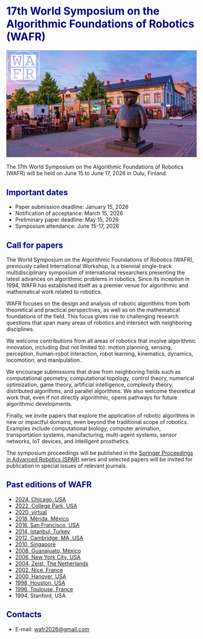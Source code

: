<!-- ---
title: 17th World Symposium on the Algorithmic Foundations of Robotics
--- -->

<style> h1 {color: darkblue;}</style>
<style> h2 {color: darkblue;}</style>

# 17th World Symposium on the Algorithmic Foundations of Robotics (WAFR)

<p align="center">
<img src="figures/statue_with_wafr_stamp.jpg" alt="drawing"/>
</p>

The 17th World Symposium on the Algorithmic Foundations of Robotics (WAFR) will be held on June 15 to June 17, 2026 in Oulu, Finland.

## Important dates

- Paper submission deadline: January 15, 2026
- Notification of acceptance: March 15, 2026
- Preliminary paper deadline: May 15, 2026
- Symposium attendance: June 15-17, 2026

## Call for papers

The World Symposium on the Algorithmic Foundations of Robotics (WAFR), previously called International Workshop, is a biennial single-track multidisciplinary symposium of international researchers presenting the latest advances on algorithmic problems in robotics.
Since its inception in 1994, WAFR has established itself as a premier venue for algorithmic and mathematical work related to robotics.

WAFR focuses on the design and analysis of robotic algorithms from both theoretical and practical perspectives, as well as on the mathematical foundations of the field.
This focus gives rise to challenging research questions that span many areas of robotics and intersect with neighboring disciplines.

We welcome contributions from all areas of robotics that involve algorithmic innovation, including (but not limited to): motion planning, sensing, perception, human-robot interaction, robot learning, kinematics, dynamics, locomotion, and manipulation.

We encourage submissions that draw from neighboring fields such as computational geometry, computational topology, control theory, numerical optimization, game theory, artificial intelligence, complexity theory, distributed algorithms, and parallel algorithms.
We also welcome theoretical work that, even if not directly algorithmic, opens pathways for future algorithmic developments.

Finally, we invite papers that explore the application of robotic algorithms in new or impactful domains, even beyond the traditional scope of robotics.
Examples include computational biology, computer animation, transportation systems, manufacturing, multi-agent systems, sensor networks, IoT devices, and intelligent prosthetics.

The symposium proceedings will be published in the [Springer Proceedings in Advanced Robotics (SPAR)](https://www.springer.com/series/15556) series and selected papers will be invited for publication in special issues of relevant journals.

## Past editions of WAFR

- [2024, Chicago, USA](https://www.algorithmic-robotics.org/authors.php)
- [2022, College Park, USA](https://wafr2022.github.io/)
- [2020, virtual](http://robotics.cs.rutgers.edu/wafr2020/)
- [2018, Mérida, México](https://parasollab.web.illinois.edu/events/wafr/wafr2018/)
- [2016, San Francisco, USA](https://parasollab.web.illinois.edu/events/wafr/wafr2016/)
- [2014, Istanbul, Turkey](http://robot.cmpe.boun.edu.tr/wafr2014/)
- [2012, Cambridge, MA, USA](http://ares.lids.mit.edu/wafr/)
- [2010, Singapore](https://parasollab.web.illinois.edu/events/wafr/wafr2010/)
- [2008, Guanajuato, México](https://parasollab.web.illinois.edu/events/wafr/wafr2008/)
- [2006, New York City, USA](https://parasollab.web.illinois.edu/events/wafr/wafr2006/)
- [2004, Zeist, The Netherlands](https://parasollab.web.illinois.edu/events/wafr/wafr2004)
- [2002, Nice, France](https://parasollab.web.illinois.edu/events/wafr/wafr2002/)
- [2000, Hanover, USA](https://parasollab.web.illinois.edu/events/wafr/wafr2000/)
- [1998, Houston, USA](https://parasollab.web.illinois.edu/events/wafr/wafr1998/)
- [1996, Toulouse, France](https://parasollab.web.illinois.edu/events/wafr/wafr1996/)
- 1994, Stanford, USA

## Contacts

- E-mail: <a href="mailto:wafr2026@gmail.com">wafr2026@gmail.com</a>
